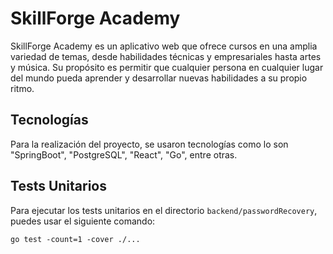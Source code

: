 # SkillForge Academy

SkillForge Academy es un aplicativo web que ofrece cursos en una amplia variedad de temas, desde habilidades técnicas y empresariales hasta artes y música. Su propósito es permitir que cualquier persona en cualquier lugar del mundo pueda aprender y desarrollar nuevas habilidades a su propio ritmo.

## Tecnologías

Para la realización del proyecto, se usaron tecnologías como lo son "SpringBoot", "PostgreSQL", "React", "Go", entre otras.

## Tests Unitarios

Para ejecutar los tests unitarios en el directorio `backend/passwordRecovery`, puedes usar el siguiente comando:

```
go test -count=1 -cover ./...
```
